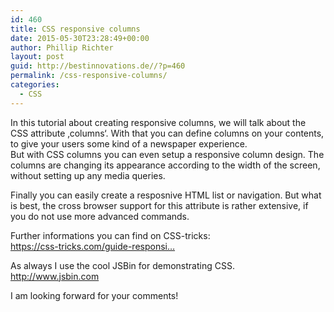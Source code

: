 ```yaml
---
id: 460
title: CSS responsive columns
date: 2015-05-30T23:28:49+00:00
author: Phillip Richter
layout: post
guid: http://bestinnovations.de//?p=460
permalink: /css-responsive-columns/
categories:
  - CSS
---
```

<div id="watch-description-text" class="watch-editable">
  <p id="eow-description">
    In this tutorial about creating responsive columns, we will talk about the CSS attribute &#8218;columns&#8216;. With that you can define columns on your contents, to give your users some kind of a newspaper experience.<br /> But with CSS columns you can even setup a responsive column design. The columns are changing its appearance according to the width of the screen, without setting up any media queries.
  </p>
  
  <p>
    Finally you can easily create a resposnive HTML list or navigation. But what is best, the cross browser support for this attribute is rather extensive, if you do not use more advanced commands.
  </p>
  
  <p>
    Further informations you can find on CSS-tricks:<br /> <a class="yt-uix-redirect-link" dir="ltr" title="https://css-tricks.com/guide-responsive-friendly-css-columns/" href="https://css-tricks.com/guide-responsive-friendly-css-columns/" target="_blank" rel="nofollow">https://css-tricks.com/guide-responsi&#8230;</a>
  </p>
  
  <p>
    As always I use the cool JSBin for demonstrating CSS.<br /> <a class="yt-uix-redirect-link" dir="ltr" title="http://www.jsbin.com" href="http://www.jsbin.com" target="_blank" rel="nofollow">http://www.jsbin.com</a>
  </p>
  
  <p>
    I am looking forward for your comments!
  </p>
</div>